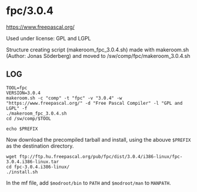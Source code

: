 fpc/3.0.4
========================

<https://www.freepascal.org/>

Used under license:
GPL and LGPL

Structure creating script (makeroom_fpc_3.0.4.sh) made with makeroom.sh (Author: Jonas Söderberg) and moved to /sw/comp/fpc/makeroom_3.0.4.sh

LOG
---

    TOOL=fpc
    VERSION=3.0.4
    makeroom.sh -c "comp" -t "fpc" -v "3.0.4" -w "https://www.freepascal.org/" -d "Free Pascal Compiler" -l "GPL and LGPL" -f
    ./makeroom_fpc_3.0.4.sh
    cd /sw/comp/$TOOL

    echo $PREFIX

Now download the precompiled tarball and install, using the abouve `$PREFIX` as the destination directory.

    wget ftp://ftp.hu.freepascal.org/pub/fpc/dist/3.0.4/i386-linux/fpc-3.0.4.i386-linux.tar
    cd fpc-3.0.4.i386-linux/
    ./install.sh 

In the mf file, add `$modroot/bin` to `PATH` and `$modroot/man` to `MANPATH`.

